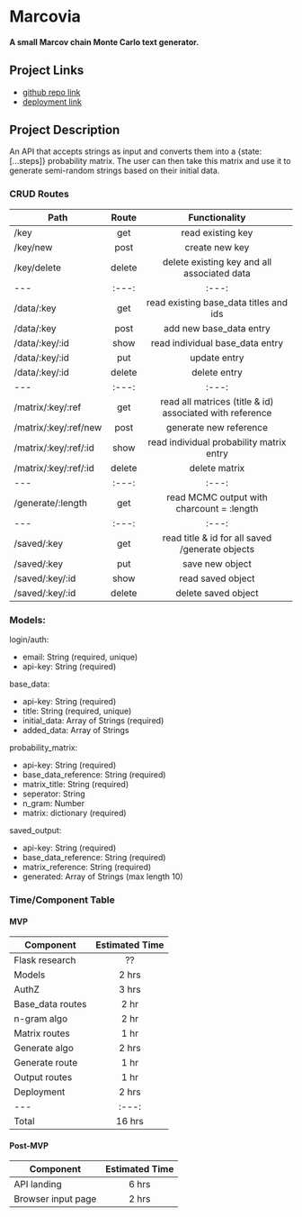 # Marcovia
#### A small Marcov chain Monte Carlo text generator.

## Project Links

- [github repo link](url)
- [deployment link](url)

## Project Description
An API that accepts strings as input and converts them into a {state: [...steps]} probability matrix. The user can then take this matrix and use it to generate semi-random strings based on their initial data.

### CRUD Routes

| Path | Route | Functionality |
| --- | :---: | :---: |
| /key | get | read existing key |
| /key/new | post | create new key |
| /key/delete | delete | delete existing key and all associated data |
| --- | :---: | :---: |
| /data/:key | get | read existing base_data titles and ids |
| /data/:key | post | add new base_data entry |
| /data/:key/:id | show | read individual base_data entry |
| /data/:key/:id | put | update entry |
| /data/:key/:id | delete | delete entry |
| --- | :---: | :---: |
| /matrix/:key/:ref | get | read all matrices (title & id) associated with reference |
| /matrix/:key/:ref/new | post | generate new reference |
| /matrix/:key/:ref/:id | show | read individual probability matrix entry |
| /matrix/:key/:ref/:id | delete | delete matrix |
| --- | :---: | :---: |
| /generate/:length | get | read MCMC output with charcount = :length |
| --- | :---: | :---: |
| /saved/:key | get | read title & id for all saved /generate objects |
| /saved/:key | put | save new object |
| /saved/:key/:id | show | read saved object |
| /saved/:key/:id | delete | delete saved object |

### Models:

login/auth:
 - email: String (required, unique)
 - api-key: String (required)

base_data:
 - api-key: String (required)
 - title: String (required, unique)
 - initial_data: Array of Strings (required)
 - added_data: Array of Strings

probability_matrix:
 - api-key: String (required)
 - base_data_reference: String (required)
 - matrix_title: String (required)
 - seperator: String
 - n_gram: Number
 - matrix: dictionary (required)

saved_output: 
 - api-key: String (required)
 - base_data_reference: String (required)
 - matrix_reference: String (required)
 - generated: Array of Strings (max length 10)

### Time/Component Table

#### MVP
| Component | Estimated Time |
| --- | :---: |
| Flask research | ?? |
| Models | 2 hrs |
| AuthZ | 3 hrs |
| Base_data routes | 2 hr |
| n-gram algo | 2 hr |
| Matrix routes | 1 hr |
| Generate algo | 2 hrs |
| Generate route | 1 hr |
| Output routes | 1 hr |
| Deployment | 2 hrs |
| --- | :---: |
| Total | 16 hrs |

#### Post-MVP
| Component | Estimated Time |
| --- | :---: |
| API landing | 6 hrs |
| Browser input page | 2 hrs |
